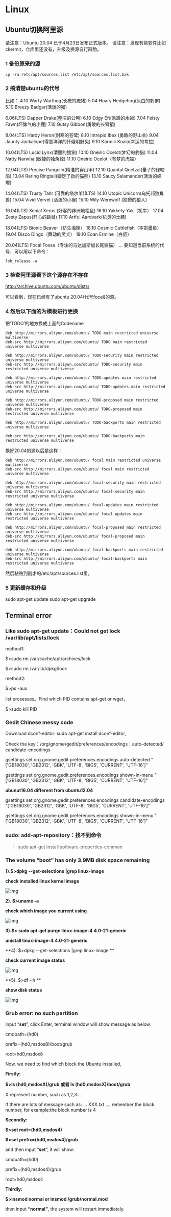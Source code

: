 # Linux

## Ubuntu切换阿里源

请注意：Ubuntu 20.04 已于4月23日发布正式版本。
请注意：发现有些软件比如ckermit，仓库里还没有，升级及换源自行斟酌。

### 1 备份原来的源

```
cp -ra /etc/apt/sources.list /etc/apt/sources.list.bak
```

### 2 搞清楚ubuntu的代号

比如：
4.10 Warty Warthog(长疣的疣猪)
5.04 Hoary Hedgehog(灰白的刺猬)
5.10 Breezy Badger(活泼的獾)

6.06(LTS) Dapper Drake(整洁的公鸭)
6.10 Edgy Eft(急躁的水蜥)
7.04 Feisty Fawn(坏脾气的小鹿)
7.10 Gutsy Gibbon(勇敢的长臂猿)

8.04(LTS) Hardy Heron(耐寒的苍鹭)
8.10 Intrepid Ibex (勇敢的野山羊)
9.04 Jaunty Jackalope(得意洋洋的怀俄明野兔)
9.10 Karmic Koala(幸运的考拉)

10.04(LTS) Lucid Lynx(清醒的猞猁)
10.10 Oneiric Ocelot(梦幻的豹猫)
11.04 Natty Narwhal(敏捷的独角鲸)
11.10 Oneiric Ocelot（有梦的虎猫）

12.04(LTS) Precise Pangolin(精准的穿山甲)
12.10 Quantal Quetzal(量子的绿咬鹃)
13.04 Raring Ringtail(铆足了劲的猫熊)
13.10 Saucy Salamander(活泼的蝾螈)

14.04(LTS) Trusty Tahr (可靠的塔尔羊)(LTS)
14.10 Utopic Unicorn(乌托邦独角兽)
15.04 Vivid Vervet (活泼的小猴)
15.10 Wily Werewolf (狡猾的狼人)

16.04(LTS) Xenial Xerus (好客的非洲地松鼠)
16.10 Yakkety Yak（牦牛）
17.04 Zesty Zapus(开心的跳鼠)
17.10 Artful Aardvark(机灵的土豚)

18.04(LTS) Bionic Beaver（仿生海狸）
18.10 Cosmic Cuttlefish（宇宙墨鱼）
19.04 Disco Dingo（舞动的灵犬）
19.10 Eoan Ermine（白貂）

20.04(LTS) Focal Fossa（专注的马达加斯加长尾狸猫）
…
要知道当前系统的代号，可以用以下命令：

```
lsb_release -a
```

### 3 检查阿里源看下这个源存在不存在

http://archive.ubuntu.com/ubuntu/dists/

可以看到，现在已经有了ubuntu 20.04(代号focal)的源。

### 4 然后以下面的为模板进行更换

把’TODO’的地方换成上面的Codename

```
deb http://mirrors.aliyun.com/ubuntu/ TODO main restricted universe multiverse
deb-src http://mirrors.aliyun.com/ubuntu/ TODO main restricted universe multiverse

deb http://mirrors.aliyun.com/ubuntu/ TODO-security main restricted universe multiverse
deb-src http://mirrors.aliyun.com/ubuntu/ TODO-security main restricted universe multiverse

deb http://mirrors.aliyun.com/ubuntu/ TODO-updates main restricted universe multiverse
deb-src http://mirrors.aliyun.com/ubuntu/ TODO-updates main restricted universe multiverse

deb http://mirrors.aliyun.com/ubuntu/ TODO-proposed main restricted universe multiverse
deb-src http://mirrors.aliyun.com/ubuntu/ TODO-proposed main restricted universe multiverse

deb http://mirrors.aliyun.com/ubuntu/ TODO-backports main restricted universe multiverse

deb-src http://mirrors.aliyun.com/ubuntu/ TODO-backports main restricted universe multiverse
```

换好20.04的源以后是这样：

```
deb http://mirrors.aliyun.com/ubuntu/ focal main restricted universe multiverse
deb-src http://mirrors.aliyun.com/ubuntu/ focal main restricted universe multiverse

deb http://mirrors.aliyun.com/ubuntu/ focal-security main restricted universe multiverse
deb-src http://mirrors.aliyun.com/ubuntu/ focal-security main restricted universe multiverse

deb http://mirrors.aliyun.com/ubuntu/ focal-updates main restricted universe multiverse
deb-src http://mirrors.aliyun.com/ubuntu/ focal-updates main restricted universe multiverse

deb http://mirrors.aliyun.com/ubuntu/ focal-proposed main restricted universe multiverse
deb-src http://mirrors.aliyun.com/ubuntu/ focal-proposed main restricted universe multiverse

deb http://mirrors.aliyun.com/ubuntu/ focal-backports main restricted universe multiverse
deb-src http://mirrors.aliyun.com/ubuntu/ focal-backports main restricted universe multiverse
```


然后粘贴到刚才的/etc/apt/sources.list里。

### 5 更新缓存和升级

sudo apt-get update
sudo apt-get upgrade

## Terminal error

### Like sudo apt-get update：Could not get lock /var/lib/apt/lists/lock

method1:

$>sudo rm /var/cache/apt/archives/lock

$>sudo rm /var/lib/dpkg/lock

method2:

$>ps -aux 

list prosesses。Find which PID contains apt-get or wget，

$>sudo kill PID

### Gedit Chinese messy code

Download dconf-editor: sudo apt-get install dconf-editor, 

Check the key：/org/gnome/gedit/preferences/encodings：auto-detected/ candidate-encodings

gsettings set org.gnome.gedit.preferences.encodings auto-detected "['GB18030', 'GB2312', 'GBK', 'UTF-8', 'BIG5', 'CURRENT', 'UTF-16']"

gsettings set org.gnome.gedit.preferences.encodings shown-in-menu "['GB18030', 'GB2312', 'GBK', 'UTF-8', 'BIG5', 'CURRENT', 'UTF-16']"

**ubunut16.04 different from ubuntu12.04**

gsettings set org.gnome.gedit.preferences.encodings candidate-encodings "['GB18030', 'GB2312', 'GBK', 'UTF-8', 'BIG5', 'CURRENT', 'UTF-16']"

gsettings set org.gnome.gedit.preferences.encodings shown-in-menu "['GB18030', 'GB2312', 'GBK', 'UTF-8', 'BIG5', 'CURRENT', 'UTF-16']"

### sudo: add-apt-repository：找不到命令

> sudo apt-get install software-properties-common

### The volume “boot” has only 3.9MB disk space remaining

**1).$>dpkg --get-selections |grep linux-image**

**check installed linux kernel image**

![img](commonUtils.assets/clip_image002.jpg)

**2). $>uname -a**

**check which image you current using**

![img](commonUtils.assets/clip_image004.jpg)

**3).$> sudo apt-get purge linux-image-4.4.0-21-generic**

**unistall linux-image-4.4.0-21-generic**

**4). $>dpkg --get-selections |grep linux-image **

**check current image status**

![img](commonUtils.assets/clip_image006.jpg)

**5). $>df -lh **

**show disk status**

![img](commonUtils.assets/clip_image007.png)

### Grub error: no such partition

Input “**set**”, click Enter, terminal window will show message as below:

cmdpath=(hd0) 

prefix=(hd0,msdos8)/boot/grub 

root=hd0,msdox8

Now, we need to find which block the Ubuntu installed,

**Firstly:**

**$>ls (hd0,msdosX)/grub 或者 ls (hd0,msdosX)/boot/grub** 

X:represent number, such as 1,2,3...

If there are lots of message such as: ... XXX.txt ..., remember the block number, for example:the block number is 4

**Secondly:**

**$>set root=(hd0,msdos4)**

**$>set prefix=(hd0,msdos4)/grub**

and then input “**set**”, it will show:

cmdpath=(hd0)

prefix=(hd0,msdos4)/grub

root=hd0,msdos4

**Thirdly:**

**$>insmod normal or insmod /grub/normal.mod**

then input **“normal”**, the system will restart immediately. 
